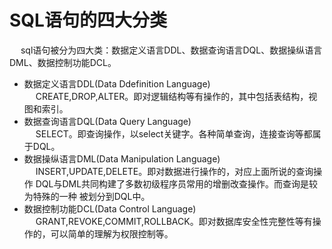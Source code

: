 

# SQL语句的四大分类  
&emsp; sql语句被分为四大类：数据定义语言DDL、数据查询语言DQL、数据操纵语言DML、数据控制功能DCL。  
* 数据定义语言DDL(Data Ddefinition Language)  
&emsp; CREATE,DROP,ALTER。即对逻辑结构等有操作的，其中包括表结构，视图和索引。  
* 数据查询语言DQL(Data Query Language)  
&emsp; SELECT。即查询操作，以select关键字。各种简单查询，连接查询等都属于DQL。  
* 数据操纵语言DML(Data Manipulation Language)  
&emsp; INSERT,UPDATE,DELETE。即对数据进行操作的，对应上面所说的查询操作 DQL与DML共同构建了多数初级程序员常用的增删改查操作。而查询是较为特殊的一种 被划分到DQL中。  
* 数据控制功能DCL(Data Control Language)  
&emsp; GRANT,REVOKE,COMMIT,ROLLBACK。即对数据库安全性完整性等有操作的，可以简单的理解为权限控制等。  


